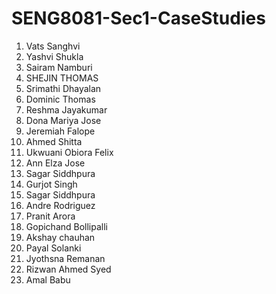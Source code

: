 # SENG8081-Sec1-CaseStudies

1. Vats Sanghvi
2. Yashvi Shukla
3. Sairam Namburi
4. SHEJIN THOMAS
5. Srimathi Dhayalan
6. Dominic Thomas
7. Reshma Jayakumar
8. Dona Mariya Jose
9. Jeremiah Falope
10. Ahmed Shitta
11. Ukwuani Obiora Felix
12. Ann Elza Jose
13. Sagar Siddhpura
14. Gurjot Singh
15. Sagar Siddhpura
16. Andre Rodriguez
17. Pranit Arora
18. Gopichand Bollipalli
19. Akshay chauhan
20. Payal Solanki
21. Jyothsna Remanan
22. Rizwan Ahmed Syed
23. Amal Babu
